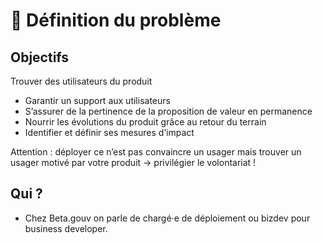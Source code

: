 # 📖 Définition du problème

## **Objectifs**

Trouver des utilisateurs du produit

* Garantir un support aux utilisateurs
* S’assurer de la pertinence de la proposition de valeur en permanence
* Nourrir les évolutions du produit grâce au retour du terrain
* Identifier et définir ses mesures d’impact

Attention : déployer ce n’est pas convaincre un usager mais trouver un usager motivé par votre produit → privilégier le volontariat !

## **Qui ?**

* Chez Beta.gouv on parle de chargé·e de déploiement ou bizdev pour business developer.
